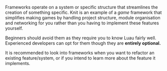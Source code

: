 Frameworks operate on a system or specific structure that streamlines the creation of something specific. Knit is an example of a _game_ framework that simplifies making games by handling project structure, module organisation and networking for you rather than you having to implement these features yourself.

Beginners should avoid them as they require you to know Luau fairly well.
Experienced developers can opt for them though they are **entirely optional.**

It is recommended to look into frameworks when you want to refactor an existing feature/system, or if you intend to learn more about the feature it implements.
